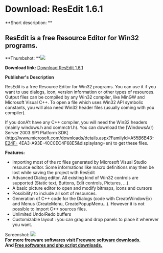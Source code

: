 # Download: ResEdit 1.6.1

**Short description: **

## ResEdit is a free Resource Editor for Win32 programs.

  
**Thumbshot: **![](http://www.freewarefiles.com/screenshot/resedit13_md.gif)   
  
**Download link:** [Download ResEdit 1.6.1](http://freesoftwares.boysofts.com/ResEdit_program_39162.html)  
  

**Publisher's Description**  
  

ResEdit is a free Resource Editor for Win32 programs. You can use it if you
want to use dialogs, icon, version information or other types of resources.
Output files can be compiled by any Win32 compiler, like MinGW and Microsoft
Visual C++. To open a file which uses Win32 API symbolic constants, you will
also need Win32 header files (usually coming with you compiler).

If you donA't have any C++ compiler, you will need the Win32 headers (mainly
windows.h and commctrl.h). You can download the [WindowsA(r) Server 2003 SP1
Platform
SDK](http://www.microsoft.com/downloads/details.aspx?FamilyId=A55B6B43-E24F-
4EA3-A93E-40C0EC4F68E5&displaylang=en) to get these files.

**Features:**

  * Importing most of the rc files generated by Microsoft Visual Studio resource editor. Some informations like macro definitions may then be lost while saving the project with ResEdit 
  * Advanced Dialog editor. All existing kind of Win32 controls are supported (Static text, Buttons, Edit controls, Pictures, ...). 
  * A basic picture editor to open and modify bitmaps, icons and cursors 
  * Possibility to include all sort of resources. 
  * Generation of C++ code for the Dialogs (code with CreateWindowEx) and Menus (CreateMenu, CreatePopupMenu...). However it is not possible to import C++ sources files. 
  * Unlimited Undo/Redo buffers 
  * Customizable layout : you can grag and drop panels to place it wherever you want. 

  
  
Screenshot: ![](http://www.freewarefiles.com/screenshot/resedit13.gif)  
**For more freeware softwares visit [Freeware software downloads.](http://freesoftwares.boysofts.com/)**   
**And [Free softwares and php script downloads.](http://www.boysofts.com/)**

